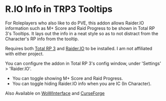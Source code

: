 # R.IO Info in TRP3 Tooltips

For Roleplayers who also like to do PVE, this addon allows Raider.IO information such as M+ Score and Raid Progress to be shown in Total RP 3's Tooltips.
It lays out the info in a neat style so as to not distract from the Character's RP info from the tooltip.

Requires both [Total RP 3](https://github.com/Total-RP/Total-RP-3) and [Raider.IO](https://github.com/RaiderIO/raiderio-addon) to be installed. I am not affiliated with either project.

You can configure the addon in Total RP 3's config window, under 'Settings' > 'Raider.IO'.

<ul><li>You can toggle showing M+ Score and Raid Progress.</li>
<li>You can toggle hiding Raider.IO info when you are IC (In Character).</li></ul>

Also Available on [WoWInterface](https://www.wowinterface.com/downloads/info25708-R.IOInfoinTRP3Tooltips.html) and [CurseForge](https://www.curseforge.com/wow/addons/raider-io-total-rp-3-tooltips)